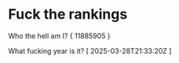 # Fuck the rankings

Who the hell am I?
{ 11885905 }

What fucking year is it?
[ 2025-03-28T21:33:20Z ]
